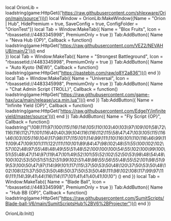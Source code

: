 local OrionLib = loadstring(game:HttpGet(('https://raw.githubusercontent.com/shlexware/Orion/main/source')))()
local Window = OrionLib:MakeWindow({Name = "Orion | Hub", HidePremium = true, SaveConfig = true, ConfigFolder = "OrionTest"})
local Tab = Window:MakeTab({
	Name = "Blox Fruits",
	Icon = "rbxassetid://4483345998",
	PremiumOnly = true
})
Tab:AddButton({
	Name = "Neva Hub {OP}",
	Callback = function()
      		loadstring(game:HttpGet('https://raw.githubusercontent.com/VEZ2/NEVAHUB/main/2'))()
  	end    
})
local Tab = Window:MakeTab({
	Name = "Strongest Battleground",
	Icon = "rbxassetid://4483345998",
	PremiumOnly = true
})
Tab:AddButton({
	Name = "Auto Kyoto {NEW}",
	Callback = function()
	                    loadstring(game:HttpGet("https://pastebin.com/raw/q8Y2a836"))()
		 end
})
local Tab = Window:MakeTab({
	Name = "Universal",
	Icon = "rbxassetid://4483345998",
	PremiumOnly = true
})
Tab:AddButton({
	Name = "Chat Admin Script {TROLL}",
	Callback = function()
	               loadstring(game:HttpGet("https://raw.githubusercontent.com/game-hax/uca/main/release/uca.min.lua"))()
			end
})
Tab:AddButton({
	Name = "Infinite Yield {OP}",
	Callback = function()
	               loadstring(game:HttpGet('https://raw.githubusercontent.com/EdgeIY/infiniteyield/master/source'))()
			end
})
Tab:AddButton({
	Name = "Fly Script {OP}",
	Callback = function()
	            loadstring("\108\111\97\100\115\116\114\105\110\103\40\103\97\109\101\58\72\116\116\112\71\101\116\40\40\39\104\116\116\112\115\58\47\47\103\105\115\116\46\103\105\116\104\117\98\117\115\101\114\99\111\110\116\101\110\116\46\99\111\109\47\109\101\111\122\111\110\101\89\84\47\98\102\48\51\55\100\102\102\57\102\48\97\55\48\48\49\55\51\48\52\100\100\100\54\55\102\100\99\100\51\55\48\47\114\97\119\47\101\49\52\101\55\52\102\52\50\53\98\48\54\48\100\102\53\50\51\51\52\51\99\102\51\48\98\55\56\55\48\55\52\101\98\51\99\53\100\50\47\97\114\99\101\117\115\37\50\53\50\48\120\37\50\53\50\48\102\108\121\37\50\53\50\48\50\37\50\53\50\48\111\98\102\108\117\99\97\116\111\114\39\41\44\116\114\117\101\41\41\40\41\10\10") ()
			 end
})
local Tab = Window:MakeTab({
	Name = "Blade Ball",
	Icon = "rbxassetid://4483345998",
	PremiumOnly = true
	})
Tab:AddButton({
	Name = "Hub BB {OP}",
	Callback = function()
	           loadstring(game:HttpGet("https://raw.githubusercontent.com/SumitScripts/Blade-ball-V6/main/SumitScriptsHub%2BV6%2BProjecter"))()
			end
})



OrionLib:Init()
